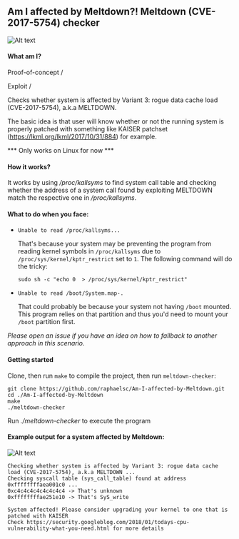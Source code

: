 ## Am I affected by Meltdown?! Meltdown (CVE-2017-5754) checker

![Alt text](https://github.com/raphaelsc/Am-I-affected-by-Meltdown/blob/master/images/melting.jpg)

#### What am I?

Proof-of-concept /

Exploit /

Checks whether system is affected by Variant 3: rogue data cache load (CVE-2017-5754), a.k.a MELTDOWN.

The basic idea is that user will know whether or not the running system is properly patched with
something like KAISER patchset (https://lkml.org/lkml/2017/10/31/884) for example.

*** Only works on Linux for now ***

#### How it works?
It works by using */proc/kallsyms* to find system call table and checking whether the address of a
system call found by exploiting MELTDOWN match the respective one in */proc/kallsyms*.

#### What to do when you face:
  - `Unable to read /proc/kallsyms...`
  
    That's because your system may be preventing the program from reading kernel symbols in `/proc/kallsyms` due to `/proc/sys/kernel/kptr_restrict` set to `1`.
  The following command will do the tricky:
    ```
    sudo sh -c "echo 0  > /proc/sys/kernel/kptr_restrict"
    ```
  - `Unable to read /boot/System.map-.`
  
    That could probably be because your system not having `/boot` mounted. This program relies on that partition and thus you'd need to mount your `/boot` partition first.

*Please open an issue if you have an idea on how to fallback to another approach in this scenario.*

#### Getting started

Clone, then run `make` to compile the project, then run `meltdown-checker`:

```
git clone https://github.com/raphaelsc/Am-I-affected-by-Meltdown.git
cd ./Am-I-affected-by-Meltdown
make
./meltdown-checker
```

Run *./meltdown-checker* to execute the program

#### Example output for a system affected by Meltdown:

![Alt text](https://github.com/raphaelsc/Am-I-affected-by-Meltdown/blob/master/images/output.png)

```
Checking whether system is affected by Variant 3: rogue data cache load (CVE-2017-5754), a.k.a MELTDOWN ...
Checking syscall table (sys_call_table) found at address 0xffffffffaea001c0 ...
0xc4c4c4c4c4c4c4c4 -> That's unknown
0xffffffffae251e10 -> That's SyS_write

System affected! Please consider upgrading your kernel to one that is patched with KAISER
Check https://security.googleblog.com/2018/01/todays-cpu-vulnerability-what-you-need.html for more details
```
